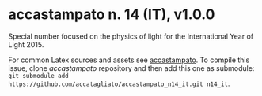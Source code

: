 # accastampato n. 14 (IT), v1.0.0

Special number focused on the physics of light for the International Year of Light 2015.

For common Latex sources and assets see [accastampato](https://github.com/accatagliato/accastampato).
To compile this issue, clone *accastampato* repository and then add this one as submodule: `git submodule add https://github.com/accatagliato/accastampato_n14_it.git n14_it`.
